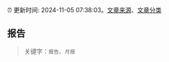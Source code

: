 :alarm_clock: 更新时间: 2024-11-05 07:38:03。[文章来源](/README.md)、[文章分类](/TAGS.md)

## 报告


> 关键字：`报告`、`月报`



